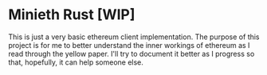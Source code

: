 # Minieth Rust [WIP]

This is just a very basic ethereum client implementation. The purpose of this project is for me to better understand the inner workings of ethereum as I read through the yellow paper. I'll try to document it better as I progress so that, hopefully, it can help someone else.
